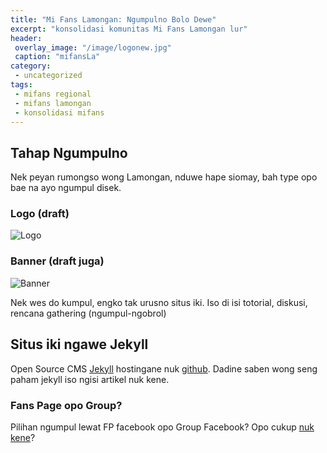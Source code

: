 ```yaml
---
title: "Mi Fans Lamongan: Ngumpulno Bolo Dewe" 
excerpt: "konsolidasi komunitas Mi Fans Lamongan lur"
header:
 overlay_image: "/image/logonew.jpg"
 caption: "mifansLa"
category:
 - uncategorized
tags:
 - mifans regional
 - mifans lamongan
 - konsolidasi mifans
---
```

 
## Tahap Ngumpulno 
Nek peyan rumongso wong Lamongan, nduwe hape siomay, bah type opo bae na ayo ngumpul disek.

### Logo (draft)
![Logo](/img/logo.jpeg)

### Banner (draft juga)

![Banner](/img/banner.jpeg)

Nek wes do kumpul, engko tak urusno situs iki. Iso di isi totorial, diskusi, rencana gathering (ngumpul-ngobrol)  

## Situs iki ngawe Jekyll 

Open Source CMS [Jekyll](http://jekyllrb.com) hostingane nuk [github](http://github.com). Dadine saben wong seng paham jekyll iso ngisi artikel nuk kene.

### Fans Page opo Group?

Pilihan ngumpul lewat FP facebook opo Group Facebook? Opo cukup [nuk kene](/Adorable-Mi-Bunny)?

